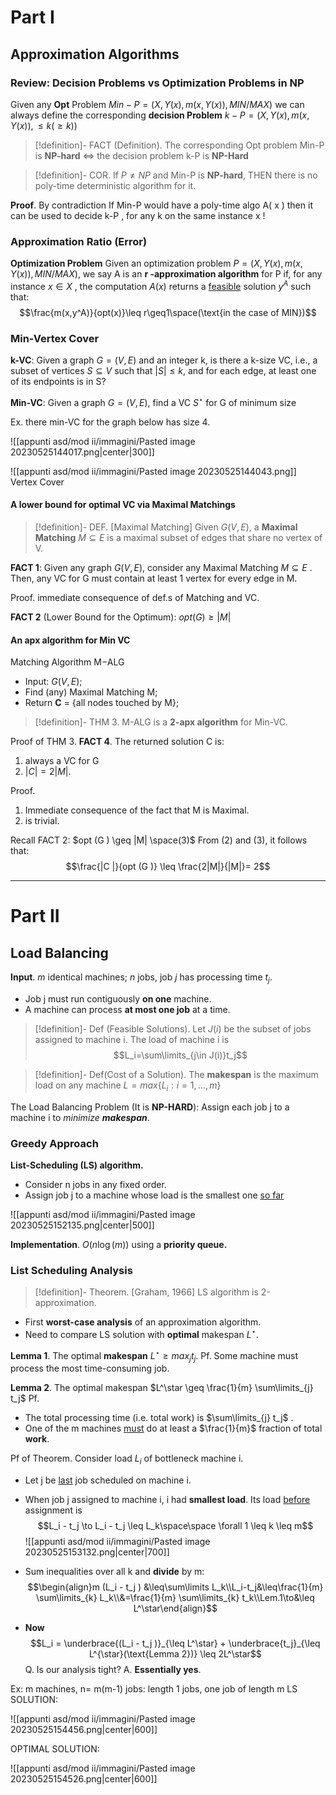 
# Part I

## Approximation Algorithms

### Review: Decision Problems vs Optimization Problems in NP

Given any **Opt** Problem $Min-P = (X, Y (x),m(x,Y (x)),MIN/MAX)$ we can always define the corresponding **decision Problem** $k-P = (X, Y (x),m(x,Y (x)), \leq k (\geq k) )$

>[!definition]- FACT (Definition).
>The corresponding Opt problem Min-P is **NP-hard** $\iff$ the decision problem k-P is **NP-Hard**

>[!definition]- COR. 
>If $P \neq NP$ and Min-P is **NP-hard**, THEN there is no poly-time deterministic algorithm for it.

**Proof**. By contradiction
If Min-P would have a poly-time algo A( x ) then it can be used to decide k-P , for any k on the same instance x !

### Approximation Ratio (Error)

**Optimization Problem**
Given an optimization problem $P = (X, Y (x), m(x, Y (x)), MIN/MAX )$, we say A is an **r -approximation algorithm** for P if, for any instance $x \in X$ , the computation $A(x )$ returns a <u>feasible</u> solution $y^A$ such that:
$$\frac{m(x,y^A)}{opt(x)}\leq r\geq1\space(\text{in the case of MIN})$$

### Min-Vertex Cover

**k-VC**: Given a graph $G = (V, E)$ and an integer k, is there a k-size VC, i.e., a subset of
vertices $S \subseteq V$ such that $|S| \leq k$, and for each edge, at least one of its endpoints is in S?

**Min-VC**: Given a graph $G = (V, E)$, find a VC $S^\star$ for G of minimum size

Ex. there min-VC for the graph below has size 4.

![[appunti asd/mod ii/immagini/Pasted image 20230525144017.png|center|300]]

![[appunti asd/mod ii/immagini/Pasted image 20230525144043.png]] Vertex Cover

#### A lower bound for optimal VC via Maximal Matchings

>[!definition]- DEF. [Maximal Matching]
>Given $G (V , E )$, a **Maximal Matching** $M \subseteq E$ is a maximal subset of edges that share no vertex of V.

**FACT 1**: Given any graph $G (V , E )$, consider any Maximal Matching $M \subseteq E$ . Then, any VC for G must contain at least 1 vertex for every edge in M.

Proof.
immediate consequence of def.s of Matching and VC.

**FACT 2** (Lower Bound for the Optimum): $opt(G ) \geq |M|$

#### An apx algorithm for Min VC

Matching Algorithm M−ALG
- Input: $G (V , E)$;
- Find (any) Maximal Matching M;
- Return **C** = {all nodes touched by M};

>[!definition]- THM 3.
>M-ALG is a **2-apx algorithm** for Min-VC.

Proof of THM 3.
**FACT 4**. The returned solution C is:
1) always a VC for G 
2) $|C | = 2|M|$.

Proof. 
1) Immediate consequence of the fact that M is Maximal.
2) is trivial.

Recall FACT 2: $opt (G ) \geq |M| \space(3)$
From (2) and (3), it follows that:
$$\frac{|C |}{opt (G )}  \leq \frac{2|M|}{|M|}= 2$$

---
# Part II

## Load Balancing

**Input**. _m_ identical machines; _n_ jobs, job _j_ has processing time $t_j$.
- Job j must run contiguously **on one** machine.
- A machine can process **at most one job** at a time.

>[!definition]- Def (Feasible Solutions). 
>Let $J(i)$ be the subset of jobs assigned to machine i. The load of machine i is $$L_i=\sum\limits_{j\in J(i)}t_j$$

>[!definition]- Def(Cost of a Solution). 
>The **makespan** is the maximum load on any machine $L = max \{ L_i : i = 1,\dots, m \}$

The Load Balancing Problem (It is **NP-HARD**):
Assign each job j to a machine i to _minimize **makespan**_.

### Greedy Approach

**List-Scheduling (LS) algorithm.**
- Consider n jobs in any fixed order.
- Assign job j to a machine whose load is the smallest one <u>so far</u>

![[appunti asd/mod ii/immagini/Pasted image 20230525152135.png|center|500]]

**Implementation**. $O(n\log(m))$ using a **priority queue.**

### List Scheduling Analysis

>[!definition]- Theorem. [Graham, 1966] 
>LS algorithm is 2-approximation.

- First **worst-case analysis** of an approximation algorithm.
- Need to compare LS solution with **optimal** makespan $L^\star$.

**Lemma 1**. The optimal **makespan** $L^\star\geq max_j{t_j}.$ 
Pf. Some machine must process the most time-consuming job.

**Lemma 2**. The optimal makespan $L^\star \geq \frac{1}{m} \sum\limits_{j} t_j$
Pf.
- The total processing time (i.e. total work) is $\sum\limits_{j} t_j$ .
- One of the m machines <u>must</u> do at least a $\frac{1}{m}$ fraction of total **work**. 

Pf of Theorem. 
Consider load $L_i$ of bottleneck machine i.
- Let j be <u>last</u> job scheduled on machine i.
- When job j assigned to machine i, i had **smallest load**. Its load <u>before</u> assignment is $$L_i - t_j \to L_i - t_j \leq L_k\space\space \forall 1 \leq k \leq m$$
![[appunti asd/mod ii/immagini/Pasted image 20230525153132.png|center|700]]

- Sum inequalities over all k and **divide** by m:
$$\begin{align}m (L_i - t_j ) &\leq\sum\limits L_k\\L_i-t_j&\leq\frac{1}{m} \sum\limits_{k} L_k\\&=\frac{1}{m} \sum\limits_{k} t_k\\Lem.1\to&\leq L^\star\end{align}$$
- **Now** $$L_i = \underbrace{(L_i - t_j )}_{\leq L^\star} + \underbrace{t_j}_{\leq L^{\star}(\text{Lemma 2})} \leq 2L^\star$$
Q. Is our analysis tight?
A. **Essentially yes**.

Ex: m machines, n= m(m-1) jobs: length 1 jobs, one job of length m
LS SOLUTION:

![[appunti asd/mod ii/immagini/Pasted image 20230525154456.png|center|600]]

OPTIMAL SOLUTION:

![[appunti asd/mod ii/immagini/Pasted image 20230525154526.png|center|600]]










